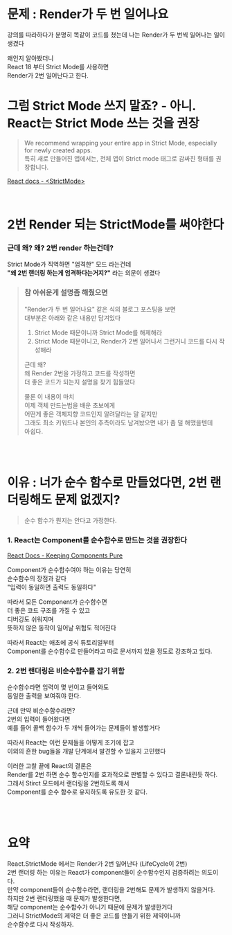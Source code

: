 # 문제 : Render가 두 번 일어나요 
강의를 따라하다가 분명히 똑같이 코드를 쳤는데 나는 Render가 두 번씩 일어나는 일이 생겼다  
  
왜인지 알아봤더니  
React 18 부터 Strict Mode를 사용하면  
Render가 2번 일어난다고 한다.  
  
# 그럼 Strict Mode 쓰지 말죠? - 아니. React는 Strict Mode 쓰는 것을 권장  
> We recommend wrapping your entire app in Strict Mode, especially for newly created apps.   
> 특히 새로 만들어진 앱에서는, 전체 앱이 Strict mode 태그로 감싸진 형태를 권장합니다.  

[React docs - \<StrictMode\>](https://react.dev/reference/react/StrictMode)  


<br>


# 2번 Render 되는 StrictMode를 써야한다    
  
### 근데 왜? 왜? 2번 render 하는건데?  
    
Strict Mode가 직역하면 "엄격한" 모드 라는건데  
**"왜 2번 랜더링 하는게 엄격하다는거지?"** 라는 의문이 생겼다  
  
> ### 참 아쉬운게 설명좀 해줬으면  
> "Render가 두 번 일어나요" 같은 식의 블로그 포스팅을 보면  
> 대부분은 아래와 같은 내용만 담겨있다  
> 1. Strict Mode 때문이니까 Strict Mode를 해제해라  
> 2. Strict Mode 때문이니고, Render가 2번 일어나서 그런거니 코드를 다시 작성해라  
>   
> 근데 왜?  
> 왜 Render 2번을 가정하고 코드를 작성하면  
> 더 좋은 코드가 되는지 설명을 찾기 힘들었다  
>   
> 물론 이 내용이 마치   
> 이제 객체 만드는법을 배운 초보에게  
> 어떤게 좋은 객체지향 코드인지 알려달라는 말 같지만    
> 그래도 최소 키워드나 본인의 추측이라도 남겨놨으면 내가 좀 덜 해맸을텐데  
> 아쉽다.  

<br><br>  

# 이유 : 너가 순수 함수로 만들었다면, 2번 랜더링해도 문제 없겠지?  
> 순수 함수가 뭔지는 안다고 가정한다.  
  
### 1. React는 Component를 순수함수로 만드는 것을 권장한다 
[React Docs - Keeping Components Pure](https://react.dev/learn/keeping-components-pure)   
    
Component가 순수함수여야 하는 이유는 당연히  
순수함수의 장점과 같다  
"입력이 동일하면 출력도 동일하다"  
  
따라서 모든 Component가 순수함수면  
더 좋은 코드 구조를 가질 수 있고  
디버깅도 쉬워지며  
뜻하지 않은 동작이 일어날 위험도 적어진다  
  
따라서 React는 애초에 공식 튜토리얼부터    
Component를 순수함수로 만들어라고 따로 문서까지 있을 정도로 강조하고 있다.  
  
### 2. 2번 랜더링은 비순수함수를 잡기 위함  
순수함수라면 
입력이 몇 번이고 들어와도  
동일한 출력을 보여줘야 한다.  
  
근데 만약 비순수함수라면?  
2번의 입력이 들어왔다면  
예를 들어 콜백 함수가 두 개씩 들어가는 문제들이 발생할거다  
  
따라서 React는 이런 문제들을 어떻게 조기에 잡고  
이외의 흔한 bug들을 개발 단계에서 발견할 수 있을지 고민했다  
  
이러한 고찰 끝에 React의 결론은   
Render를 2번 하면 순수 함수인지를 효과적으로 판별할 수 있다고 결론내린듯 하다.    
그래서 Stirct 모드에서 랜더링을 2번하도록 해서  
Component를 순수 함수로 유지하도록 유도한 것 같다.  
  
<br><br>  

# 요약  
React.StrictMode 에서는 Render가 2번 일어난다 (LifeCycle이 2번)    
2번 랜더링 하는 이유는 React가 component들이 순수함수인지 검증하려는 의도이다.   
만약 component들이 순수함수라면, 랜더링을 2번해도 문제가 발생하지 않을거다.  
하지만 2번 랜더링했을 때 문제가 발생한다면,   
해당 component는 순수함수가 아니기 때문에 문제가 발생한거다  
그러니 StrictMode의 제약은 더 좋은 코드를 만들기 위한 제약이니까  
순수함수로 다시 작성하자.  
  


